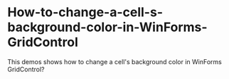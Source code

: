 # How-to-change-a-cell-s-background-color-in-WinForms-GridControl
This demos shows how to change a cell's background color in WinForms GridControl?
